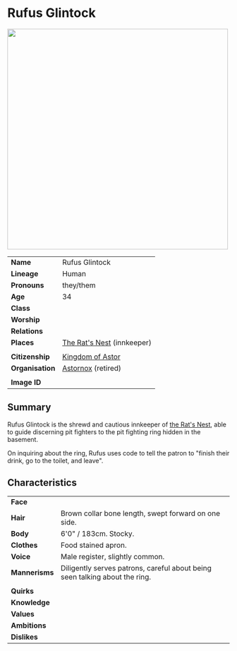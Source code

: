 # Rufus Glintock

<img src="https://raw.githubusercontent.com/jesskelsall/astarus-images/main/characters/portraits/imageid.png" height="500" />

|||
| --- | --- |
| **Name** | Rufus Glintock | character.3
| **Lineage** | Human |
| **Pronouns** | they/them |
| **Age** | 34 |
| **Class** | |
| **Worship** | |
| **Relations** | |
| **Places** | [The Rat's Nest](../places/buildings/inns-taverns/the-rats-nest.md) (innkeeper) |
|||
| **Citizenship** | [Kingdom of Astor](../civilisations/kingdom-of-astor/kingdom-of-astor.md) |
| **Organisation** | [Astornox](../organisations/government/astornox/astornox.md) (retired) |
|||
| **Image ID** | |

## Summary

Rufus Glintock is the shrewd and cautious innkeeper of [the Rat's Nest](../places/buildings/inns-taverns/the-rats-nest.md), able to guide discerning pit fighters to the pit fighting ring hidden in the basement.

On inquiring about the ring, Rufus uses code to tell the patron to "finish their drink, go to the toilet, and leave".

## Characteristics

| | |
| --- | --- |
| **Face** | | characteristics.2
| **Hair** | Brown collar bone length, swept forward on one side. |
| **Body** | 6'0" / 183cm. Stocky. |
| **Clothes** | Food stained apron. |
| **Voice** | Male register, slightly common. |
| **Mannerisms** | Diligently serves patrons, careful about being seen talking about the ring. |
| | |
| **Quirks** | |
| **Knowledge** | |
| **Values** | |
| **Ambitions** | |
| **Dislikes** | |

